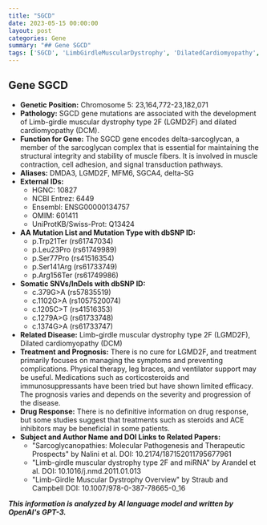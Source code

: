 ```yaml
---
title: "SGCD"
date: 2023-05-15 00:00:00
layout: post
categories: Gene
summary: "## Gene SGCD"
tags: ['SGCD', 'LimbGirdleMuscularDystrophy', 'DilatedCardiomyopathy', 'SarcoglycanComplex', 'Mutation', 'Treatment', 'Prognosis', 'DrugResponse']
---
```


## Gene SGCD
- **Genetic Position:** Chromosome 5: 23,164,772-23,182,071
- **Pathology:** SGCD gene mutations are associated with the development of Limb-girdle muscular dystrophy type 2F (LGMD2F) and dilated cardiomyopathy (DCM).
- **Function for Gene:** The SGCD gene encodes delta-sarcoglycan, a member of the sarcoglycan complex that is essential for maintaining the structural integrity and stability of muscle fibers. It is involved in muscle contraction, cell adhesion, and signal transduction pathways.
- **Aliases:** DMDA3, LGMD2F, MFM6, SGCA4, delta-SG
- **External IDs:**
    - HGNC: 10827
    - NCBI Entrez: 6449
    - Ensembl: ENSG00000134757
    - OMIM: 601411
    - UniProtKB/Swiss-Prot: Q13424
- **AA Mutation List and Mutation Type with dbSNP ID:**
    - p.Trp21Ter (rs61747034)
    - p.Leu23Pro (rs61749989)
    - p.Ser77Pro (rs41516354)
    - p.Ser141Arg (rs61733749)
    - p.Arg156Ter (rs61749986)
- **Somatic SNVs/InDels with dbSNP ID:**
    - c.379G>A (rs57835519)
    - c.1102G>A (rs1057520074)
    - c.1205C>T (rs41516353)
    - c.1279A>G (rs61733748)
    - c.1374G>A (rs61733747)
- **Related Disease:** Limb-girdle muscular dystrophy type 2F (LGMD2F), Dilated cardiomyopathy (DCM)
- **Treatment and Prognosis:** There is no cure for LGMD2F, and treatment primarily focuses on managing the symptoms and preventing complications. Physical therapy, leg braces, and ventilator support may be useful. Medications such as corticosteroids and immunosuppressants have been tried but have shown limited efficacy. The prognosis varies and depends on the severity and progression of the disease.
- **Drug Response:** There is no definitive information on drug response, but some studies suggest that treatments such as steroids and ACE inhibitors may be beneficial in some patients.
- **Subject and Author Name and DOI Links to Related Papers:**
    - "Sarcoglycanopathies: Molecular Pathogenesis and Therapeutic Prospects" by Nalini et al. DOI: 10.2174/187152011795677961
    - "Limb-girdle muscular dystrophy type 2F and miRNA" by Arandel et al. DOI: 10.1016/j.nmd.2011.01.013
    - "Limb-Girdle Muscular Dystrophy Overview" by Straub and Campbell DOI: 10.1007/978-0-387-78665-0_16

**_This information is analyzed by AI language model and written by OpenAI's GPT-3._**